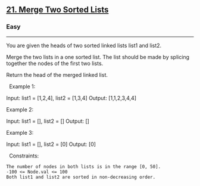 <h2><a href="https://leetcode.com/problems/merge-two-sorted-lists/">21. Merge Two Sorted Lists</a></h2><h3>Easy</h3><hr>You are given the heads of two sorted linked lists list1 and list2.

Merge the two lists in a one sorted list. The list should be made by splicing together the nodes of the first two lists.

Return the head of the merged linked list.

 
Example 1:

Input: list1 = [1,2,4], list2 = [1,3,4]
Output: [1,1,2,3,4,4]


Example 2:

Input: list1 = [], list2 = []
Output: []


Example 3:

Input: list1 = [], list2 = [0]
Output: [0]


 
Constraints:


	The number of nodes in both lists is in the range [0, 50].
	-100 <= Node.val <= 100
	Both list1 and list2 are sorted in non-decreasing order.

